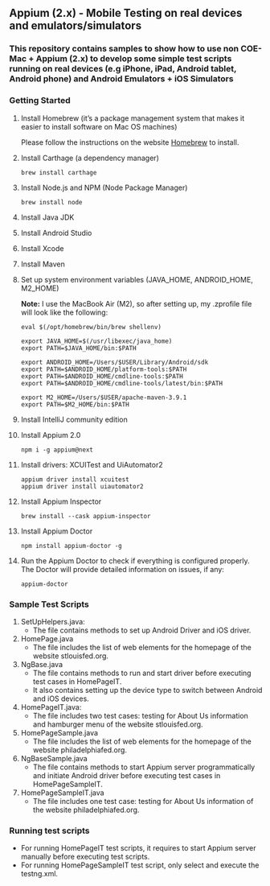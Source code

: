 ## **Appium (2.x) - Mobile Testing on real devices and emulators/simulators**
### This repository contains samples to show how to use non COE-Mac + Appium (2.x) to develop some simple test scripts running on real devices (e.g iPhone, iPad, Android tablet, Android phone) and Android Emulators + iOS Simulators

### **Getting Started**
1. Install Homebrew (it’s a package management system that makes it easier to install software on Mac OS machines)
    
    Please follow the instructions on the website [Homebrew](https://brew.sh/) to install.
2. Install Carthage (a dependency manager)
    ```
    brew install carthage
    ```
3. Install Node.js and NPM (Node Package Manager)
    ```
   brew install node
   ```
4. Install Java JDK
5. Install Android Studio
6. Install Xcode
7. Install Maven
8. Set up system environment variables (JAVA_HOME, ANDROID_HOME, M2_HOME)
    
    **Note:** I use the MacBook Air (M2), so after setting up, my .zprofile file will look like the following:
    ```
   eval $(/opt/homebrew/bin/brew shellenv)
   
    export JAVA_HOME=$(/usr/libexec/java_home)
    export PATH=$JAVA_HOME/bin:$PATH
   
    export ANDROID_HOME=/Users/$USER/Library/Android/sdk
    export PATH=$ANDROID_HOME/platform-tools:$PATH
    export PATH=$ANDROID_HOME/cmdline-tools:$PATH
    export PATH=$ANDROID_HOME/cmdline-tools/latest/bin:$PATH
   
    export M2_HOME=/Users/$USER/apache-maven-3.9.1
    export PATH=$M2_HOME/bin:$PATH
   ```
9. Install IntelliJ community edition
10. Install Appium 2.0
    ```
    npm i -g appium@next
    ```
11. Install drivers: XCUITest and UiAutomator2
    ```
    appium driver install xcuitest
    appium driver install uiautomator2
    ```
12. Install Appium Inspector
    ```
    brew install --cask appium-inspector
    ```
13. Install Appium Doctor
    ```
    npm install appium-doctor -g
    ```
14. Run the Appium Doctor to check if everything is configured properly. The Doctor will provide detailed information on issues, if any:
    ```
    appium-doctor
    ```
### **Sample Test Scripts**
1. SetUpHelpers.java:
    - The file contains methods to set up Android Driver and iOS driver.
2. HomePage.java
    - The file includes the list of web elements for the homepage of the website stlouisfed.org.
3. NgBase.java
    - The file contains methods to run and start driver before executing test cases in HomePageIT.
    - It also contains setting up the device type to switch between Android and iOS devices.
4. HomePageIT.java:
    - The file includes two test cases: testing for About Us information and hamburger menu of the website stlouisfed.org.
5. HomePageSample.java
    - The file includes the list of web elements for the homepage of the website philadelphiafed.org.
6. NgBaseSample.java
   - The file contains methods to start Appium server programmatically and initiate Android driver before executing test cases in HomePageSampleIT.
7. HomePageSampleIT.java
   - The file includes one test case: testing for About Us information of the website philadelphiafed.org.

### **Running test scripts**
- For running HomePageIT test scripts, it requires to start Appium server manually before executing test scripts.
- For running HomePageSampleIT test script, only select and execute the testng.xml.